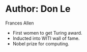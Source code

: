 # Author: Don Le
Frances Allen 
- First women to get Turing award.
- Inducted into WITI wall of fame.
- Nobel prize for computing.
